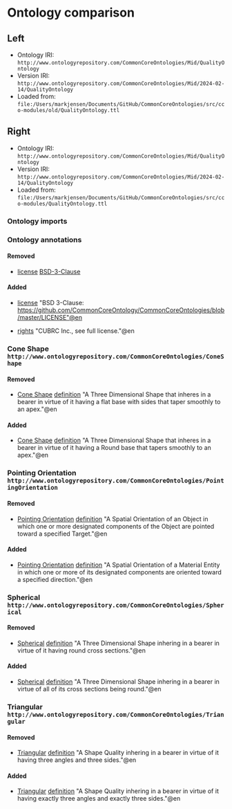 # Ontology comparison

## Left
- Ontology IRI: `http://www.ontologyrepository.com/CommonCoreOntologies/Mid/QualityOntology`
- Version IRI: `http://www.ontologyrepository.com/CommonCoreOntologies/Mid/2024-02-14/QualityOntology`
- Loaded from: `file:/Users/markjensen/Documents/GitHub/CommonCoreOntologies/src/cco-modules/old/QualityOntology.ttl`

## Right
- Ontology IRI: `http://www.ontologyrepository.com/CommonCoreOntologies/Mid/QualityOntology`
- Version IRI: `http://www.ontologyrepository.com/CommonCoreOntologies/Mid/2024-02-14/QualityOntology`
- Loaded from: `file:/Users/markjensen/Documents/GitHub/CommonCoreOntologies/src/cco-modules/QualityOntology.ttl`

### Ontology imports 



### Ontology annotations 
#### Removed
- [license](http://purl.org/dc/terms/license) [BSD-3-Clause](https://opensource.org/licenses/BSD-3-Clause) 

#### Added
- [license](http://purl.org/dc/terms/license) "BSD 3-Clause: https://github.com/CommonCoreOntology/CommonCoreOntologies/blob/master/LICENSE"@en 

- [rights](http://purl.org/dc/terms/rights) "CUBRC Inc., see full license."@en 


### Cone Shape `http://www.ontologyrepository.com/CommonCoreOntologies/ConeShape`
#### Removed
- [Cone Shape](http://www.ontologyrepository.com/CommonCoreOntologies/ConeShape) [definition](http://www.ontologyrepository.com/CommonCoreOntologies/definition) "A Three Dimensional Shape that inheres in a bearer in virtue of it having a flat base with sides that taper smoothly to an apex."@en 

#### Added
- [Cone Shape](http://www.ontologyrepository.com/CommonCoreOntologies/ConeShape) [definition](http://www.ontologyrepository.com/CommonCoreOntologies/definition) "A Three Dimensional Shape that inheres in a bearer in virtue of it having a Round base that tapers smoothly to an apex."@en 


### Pointing Orientation `http://www.ontologyrepository.com/CommonCoreOntologies/PointingOrientation`
#### Removed
- [Pointing Orientation](http://www.ontologyrepository.com/CommonCoreOntologies/PointingOrientation) [definition](http://www.ontologyrepository.com/CommonCoreOntologies/definition) "A Spatial Orientation of an Object in which one or more designated components of the Object are pointed toward a specified Target."@en 

#### Added
- [Pointing Orientation](http://www.ontologyrepository.com/CommonCoreOntologies/PointingOrientation) [definition](http://www.ontologyrepository.com/CommonCoreOntologies/definition) "A Spatial Orientation of a Material Entity in which one or more of its designated components are oriented toward a specified direction."@en 


### Spherical `http://www.ontologyrepository.com/CommonCoreOntologies/Spherical`
#### Removed
- [Spherical](http://www.ontologyrepository.com/CommonCoreOntologies/Spherical) [definition](http://www.ontologyrepository.com/CommonCoreOntologies/definition) "A Three Dimensional Shape inhering in a bearer in virtue of it having round cross sections."@en 

#### Added
- [Spherical](http://www.ontologyrepository.com/CommonCoreOntologies/Spherical) [definition](http://www.ontologyrepository.com/CommonCoreOntologies/definition) "A Three Dimensional Shape inhering in a bearer in virtue of all of its cross sections being round."@en 


### Triangular `http://www.ontologyrepository.com/CommonCoreOntologies/Triangular`
#### Removed
- [Triangular](http://www.ontologyrepository.com/CommonCoreOntologies/Triangular) [definition](http://www.ontologyrepository.com/CommonCoreOntologies/definition) "A Shape Quality inhering in a bearer in virtue of it having three angles and three sides."@en 

#### Added
- [Triangular](http://www.ontologyrepository.com/CommonCoreOntologies/Triangular) [definition](http://www.ontologyrepository.com/CommonCoreOntologies/definition) "A Shape Quality inhering in a bearer in virtue of it having exactly three angles and exactly three sides."@en 
